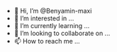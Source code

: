 - 👋 Hi, I’m @Benyamin-maxi
- 👀 I’m interested in ...
- 🌱 I’m currently learning ...
- 💞️ I’m looking to collaborate on ...
- 📫 How to reach me ...

<!---
Benyamin-maxi/Benyamin-maxi is a ✨ special ✨ repository because its `README.md` (this file) appears on your GitHub profile.
You can click the Preview link to take a look at your changes.
--->
